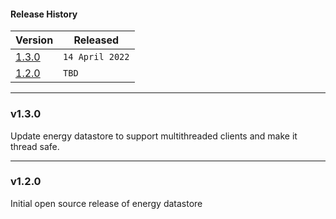 #### Release History

| Version | Released |
| --- | --- |
| [1.3.0](#v130) | `14 April 2022` |
| [1.2.0](#v120) | `TBD` |

---

### v1.3.0

Update energy datastore to support multithreaded clients
and make it thread safe.

---

### v1.2.0

Initial open source release of energy datastore
